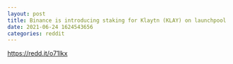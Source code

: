 ```yaml
--- 
layout: post 
title: Binance is introducing staking for Klaytn (KLAY) on launchpool 
date: 2021-06-24 1624543656 
categories: reddit 
--- 
```

https://redd.it/o71lkx